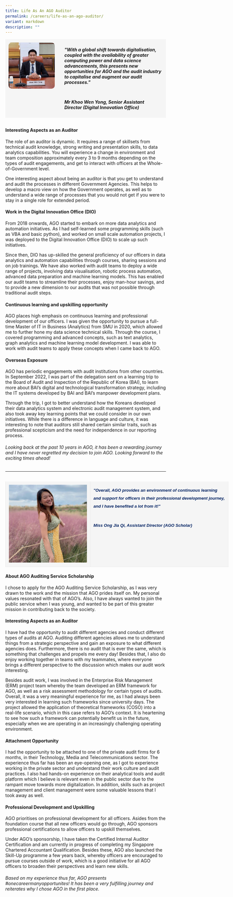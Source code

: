 ```yaml
---
title: Life As An AGO Auditor
permalink: /careers/life-as-an-ago-auditor/
variant: markdown
description: ""
---
```

<style>
  .testimonial {
   display: flex;
   column-gap: 30px;
   margin-bottom: 30px;
   padding: 10px;

   background-color: #f5f5f5;
  }

  .testimonial-image {
   width: 30%;
  }

  .testimonial-image img {
   width: 100%;
   border-radius: 10px;
  }

  .testimonial-content {
   flex: 1;
  }

 </style>
 
 <div class="testimonial">
   <div class="testimonial-image">
    <img src="/images/wen_yong_original.jpg" alt="Wen Yong 1" title="Wen Yong 1">
   </div>
   <div class="testimonial-content">
    <p>
     <span><em><strong>"With a global shift towards digitalisation, coupled with the availability of
        greater
        computing power and data science advancements, this presents new opportunities for AGO
        and
        the audit industry to capitalise and augment our audit processes."</strong></em></span>
    </p>
    <p>
     <span><em>&nbsp;</em></span>
    </p>
    <p>
     <span><em><strong>Mr Khoo Wen Yong,</strong></em><em><strong> Senior Assistant Director
       </strong></em></span><em><strong>(Digital Innovation Office)</strong></em>
    </p>
   </div>
  </div>
 

#### Interesting Aspects as an Auditor
The role of an auditor is dynamic. It requires a range of skillsets from technical audit knowledge, strong writing and presentation skills, to data analytics capabilities. You will experience a change in environment and team composition approximately every 3 to 9 months depending on the types of audit engagements, and get to interact with officers at the Whole-of-Government level.

One interesting aspect about being an auditor is that you get to understand and audit the processes in different Government Agencies. This helps to develop a macro view on how the Government operates, as well as to understand a wide range of processes that you would not get if you were to stay in a single role for extended period.

#### Work in the Digital Innovation Office (DIO)
From 2018 onwards, AGO started to embark on more data analytics and automation initiatives. As I had self-learned some programming skills (such as VBA and basic python), and worked on small scale automation projects, I was deployed to the Digital Innovation Office (DIO) to scale up such initiatives.

Since then, DIO has up-skilled the general proficiency of our officers in data analytics and automation capabilities through courses, sharing sessions and on job trainings. We have also worked with audit teams to deploy a wide range of projects, involving data visualisation, robotic process automation, advanced data preparation and machine learning models. This has enabled our audit teams to streamline their processes, enjoy man-hour savings, and to provide a new dimension to our audits that was not possible through traditional audit steps.

#### Continuous learning and upskilling opportunity
AGO places high emphasis on continuous learning and professional development of our officers. I was given the opportunity to pursue a full-time Master of IT in Business (Analytics) from SMU in 2020, which allowed me to further hone my data science technical skills. Through the course, I covered programming and advanced concepts, such as text analytics, graph analytics and machine learning model development. I was able to work with audit teams to apply these concepts when I came back to AGO.

#### Overseas Exposure
AGO has periodic engagements with audit institutions from other countries. In September 2022, I was part of the delegation sent on a learning trip to the Board of Audit and Inspection of the Republic of Korea (BAI), to learn more about BAI’s digital and technological transformation strategy, including the IT systems developed by BAI and BAI’s manpower development plans.

Through the trip, I got to better understand how the Koreans developed their data analytics system and electronic audit management system, and also took away key learning points that we could consider in our own initiatives. While there is a difference in language and culture, it was interesting to note that auditors still shared certain similar traits, such as professional scepticism and the need for independence in our reporting process.

###### _Looking back at the past 10 years in AGO, it has been a rewarding journey and I have never regretted my decision to join AGO.&nbsp;Looking forward to the exciting times ahead!_

***
<br>

<table style="width: 700px; border-collapse: collapse; border-bottom: 1px solid #eaeaea; background: transparent; color: inherit; margin: 0 0 20px; padding: 0;">
    <tbody style="margin: 0; padding: 0; border: 0; background: transparent; color: inherit;">
        <tr style="margin: 0; padding: 0; border: 0; background: transparent; color: inherit;">
            <td style="padding: 10px; border: none; border-right: 1px solid #eaeaea; border-bottom: none; border-left: 1px solid #eaeaea; background: #f5f5f5; color: inherit; vertical-align: top;">
                <img src="/images/jia_qi_2.jpg" data-displaymode="Original" style="max-width: 100%; height: auto; width: auto;">
            </td>
            <td style="padding: 10px; border: none; border-right: 1px solid #eaeaea; border-bottom: none; border-left: 1px solid #eaeaea; background: #f5f5f5; color: inherit; vertical-align: top;">
                <p style="margin: 0 0 25px; padding: 5px 0; font-size: 1rem; background: transparent; color: #444; font-family: Arial; font-weight: 400; line-height: 1.5em;">
                    <span style="font-size: 13px; color: #002060;"><em><strong>"Overall, AGO provides an environment of continuous learning and support for officers in their professional development journey, and I have benefited a lot from it!"</strong></em></span>
                </p>
                <p style="margin: 0 0 25px; padding: 5px 0; font-size: 1rem; background: transparent; color: #444; font-family: Arial; font-weight: 400; line-height: 1.5em;">
                    <span style="font-size: small; color: #002060;"><em><strong>Miss Ong Jia Qi,</strong></em></span><em style="font-size: small; color: #002060;"><strong><span style="font-size: 13px; color: #002060;"> Assistant Director (AGO Scholar)</span></strong></em>
                </p>
            </td>
        </tr>
    </tbody>
</table>

#### About AGO Auditing Service Scholarship
I chose to apply for the AGO Auditing Service Scholarship, as I was very drawn to the work and the mission that AGO prides itself on. My personal values resonated with that of AGO’s. Also, I have always wanted to join the public service when I was young, and wanted to be part of this greater mission in contributing back to the society.

#### Interesting Aspects as an Auditor
I have had the opportunity to audit different agencies and conduct different types of audits at AGO. Auditing different agencies allows me to understand things from a strategic perspective and gain an exposure to what different agencies does. Furthermore, there is no audit that is ever the same, which is something that challenges and propels me every day! Besides that, I also do enjoy working together in teams with my teammates, where everyone brings a different perspective to the discussion which makes our audit work interesting.

Besides audit work, I was involved in the Enterprise Risk Management (ERM) project team whereby the team developed an ERM framework for AGO, as well as a risk assessment methodology for certain types of audits. Overall, it was a very meaningful experience for me, as I had always been very interested in learning such frameworks since university days. The project allowed the application of theoretical frameworks (COSO) into a real-life scenario, which in this case refers to AGO’s context. It is heartening to see how such a framework can potentially benefit us in the future, especially when we are operating in an increasingly challenging operating environment.

#### Attachment Opportunity
I had the opportunity to be attached to one of the private audit firms for 6 months, in their Technology, Media and Telecommunications sector. The experience thus far has been an eye-opening one, as I got to experience working in the private sector and understand their work culture and audit practices. I also had hands-on experience on their analytical tools and audit platform which I believe is relevant even in the public sector due to the rampant move towards more digitalization. In addition, skills such as project management and client management were some valuable lessons that I took away as well.

#### Professional Development and Upskilling
AGO prioritises on professional development for all&nbsp;officers. Asides from the foundation course that all new officers would go through, AGO sponsors professional certifications to allow officers to upskill themselves.

Under AGO’s sponsorship, I have taken the Certified Internal Auditor Certification and am currently in progress of completing my Singapore Chartered Accountant Qualification. Besides these, AGO also launched the Skill-Up programme a few years back, whereby officers are encouraged to pursue courses outside of work, which is a good initiative for all AGO officers to broaden their perspectives and learn new skills.&nbsp;

###### _Based on my experience thus far, AGO presents #onecareermanyopportunites! It has been a very fulfilling journey and reiterates why I chose AGO in the first place._